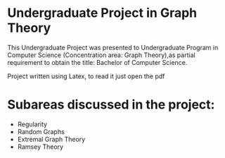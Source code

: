 # Undergraduate Project in Graph Theory

This Undergraduate Project was presented to Undergraduate Program in Computer Science (Concentration area: Graph Theory),as partial requirement to obtain the title: Bachelor of Computer Science.

Project written using Latex, to read it just open the pdf

# Subareas discussed in the project:
- Regularity
- Random Graphs
- Extremal Graph Theory
- Ramsey Theory
